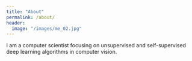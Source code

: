 ```yaml
---
title: "About"
permalink: /about/
header:
  image: "/images/me_02.jpg"
---
```


I am a computer scientist focusing on unsupervised and self-supervised
deep learning algorithms in computer vision.
